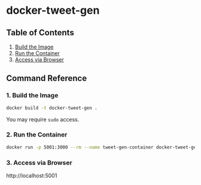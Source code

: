 # docker-tweet-gen

<!-- omit in toc -->
## Table of Contents

1. [Build the Image](#build-the-image)
1. [Run the Container](#build-the-container)
1. [Access via Browser](#access-via-browsers)

## Command Reference

### 1. Build the Image

```bash
docker build -t docker-tweet-gen .
```
You may require `sudo` access.

### 2. Run the Container

```bash
docker run -p 5001:3000 --rm --name tweet-gen-container docker-tweet-gen
```

### 3. Access via Browser

http://localhost:5001